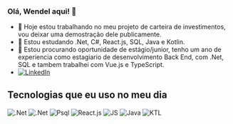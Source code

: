 ### Olá, Wendel aqui! 👋

- 🔭 Hoje estou trabalhando no meu projeto de carteira de investimentos, vou deixar uma demostração dele publicamente.
- 🌱 Estou estudando .Net, C#, React.js, SQL, Java e Kotlin.
- 👯 Estou procurando oportunidade de estágio/junior, tenho um ano de experiencia como estagiario de desenvolvimento Back End, com .Net, SQL e tambem trabalhei com Vue.js e TypeScript.
- [![LinkedIn](https://img.shields.io/badge/LinkedIn-0077B5?style=for-the-badge&logo=linkedin&logoColor=white)](https://www.linkedin.com/in/wendel-maciel-209a291b6/)

<!--![Wendel GitHub stats](https://github-readme-stats.vercel.app/api?username=wendelfilipe&show_icons=true&theme=dracula)

[![Top Langs](https://github-readme-stats.vercel.app/api/top-langs/?username=wendelfilipe)](https://github.com/wendelfilipe/github-readme-stats)
-->

## Tecnologias que eu uso no meu dia

<div style="display: inline_block">
  <img align="center" alt=".Net" src="https://img.shields.io/badge/.NET-5C2D91?style=for-the-badge&logo=.net&logoColor=white" />
  <img align="center" alt=".Net" src="https://img.shields.io/badge/C%23-239120?style=for-the-badge&logo=c-sharp&logoColor=white" />
  <img align="center" alt="Psql" src="https://img.shields.io/badge/PostgreSQL-316192?style=for-the-badge&logo=postgresql&logoColor=white" />
  <img align="center" alt="React.js" src="https://img.shields.io/badge/React-20232A?style=for-the-badge&logo=react&logoColor=61DAFB" />
  <img align="center" alt="JS" src="https://img.shields.io/badge/JavaScript-F7DF1E?style=for-the-badge&logo=javascript&logoColor=black" />
  <img align="center" alt="Java" src="https://img.shields.io/badge/Java-ED8B00?style=for-the-badge&logo=openjdk&logoColor=white" />
  <img align="center" alt="KTL" src="https://img.shields.io/badge/Kotlin-0095D5?&style=for-the-badge&logo=kotlin&logoColor=white" />
</div><br/>
